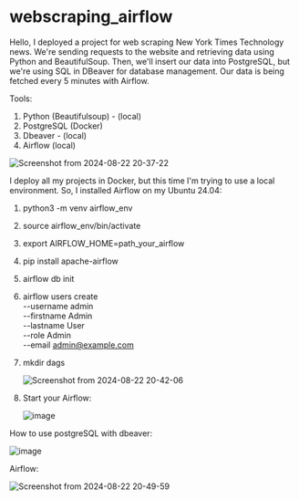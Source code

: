 # webscraping_airflow

Hello, I deployed a project for web scraping New York Times Technology news. We're sending requests to the website and retrieving data using Python and BeautifulSoup. Then, we'll insert our data into PostgreSQL, but we're using SQL in DBeaver for database management. Our data is being fetched every 5 minutes with Airflow.

Tools: 
1. Python (Beautifulsoup) - (local)
2. PostgreSQL (Docker)
3. Dbeaver - (local)
4. Airflow (local)

![Screenshot from 2024-08-22 20-37-22](https://github.com/user-attachments/assets/3f49520a-767f-4cd1-aed1-313cdf124342)

I deploy all my projects in Docker, but this time I'm trying to use a local environment. So, I installed Airflow on my Ubuntu 24.04:
  1. python3 -m venv airflow_env
  2. source airflow_env/bin/activate
  3. export AIRFLOW_HOME=path_your_airflow
  4. pip install apache-airflow
  5. airflow db init
  6. airflow users create \
    --username admin \
    --firstname Admin \
    --lastname User \
    --role Admin \
    --email admin@example.com
  7. mkdir dags
     
     ![Screenshot from 2024-08-22 20-42-06](https://github.com/user-attachments/assets/327e7fcc-3c6d-4467-8a2f-2179bee9e428)
     
  9. Start your Airflow:
      
     ![image](https://github.com/user-attachments/assets/01d68d30-fb09-400b-9ba8-72bbb56bbacc)

How to use postgreSQL with dbeaver:

![image](https://github.com/user-attachments/assets/9a7b5d70-188e-47b8-b26d-df2090d31941)


Airflow:

![Screenshot from 2024-08-22 20-49-59](https://github.com/user-attachments/assets/2b89cb1e-57b3-42e1-93b4-17b02c85aa11)
